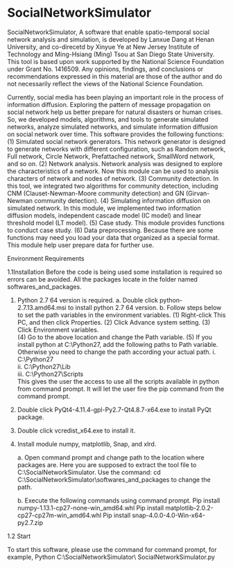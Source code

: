 # SocialNetworkSimulator

SocialNetworkSimulator, A software that enable spatio-temporal social network analysis and simulation, is developed by Lanxue Dang at Henan University, and co-direcetd by Xinyue Ye at New Jersey Institute of Technology and Ming-Hsiang (Ming) Tsou at San Diego State University. This tool is based upon work supported by the National Science Foundation under Grant No. 1416509. Any opinions, findings, and conclusions or recommendations expressed in this material are those of the author and do not necessarily reflect the views of the National Science Foundation.

Currently, social media has been playing an important role in the process of information diffusion. Exploring the pattern of message propagation on social network help us better prepare for natural disasters or human crises. So, we developed models, algorithms, and tools to generate simulated networks, analyze simulated networks, and simulate information diffusion on social network over time. This software provides the following functions: (1) Simulated social network generators. This network generator is designed to generate networks with different configuration, such as Random network, Full network, Circle Network, Prefattached network, SmallWord network, and so on. (2) Network analysis. Network analysis was designed to explore the characteristics of a network. Now this module can be used to analysis characters of network and nodes of network.  (3) Community detection. In this tool, we integrated two algorithms for community detection, including CNM (Clauset-Newman-Moore community detection) and GN (Girvan-Newman community detection).  (4) Simulating information diffusion on simulated network. In this module, we implemented two information diffusion models, independent cascade model (IC model) and linear threshold model (LT model).  (5) Case study. This module provides functions to conduct case study.  (6) Data preprocessing. Because there are some functions may need you load your data that organized as a special format. This module help user prepare data for further use.

Environment Requirements

1.1Installation
Before the code is being used some installation is required so errors can be avoided. All the packages locate in the folder named softwares_and_packages.
1) Python 2.7 64 version is required.
  a. Double click python-2.7.13.amd64.msi to install python 2.7 64 version.
  b. Follow steps below to set the path variables in the environment variables.
     (1) Right-click This PC, and then click Properties.
     (2) Click Advance system setting.
     (3) Click Environment variables.     
     (4) Go to the above location and change the Path variable.
     (5) If you install python at C:\Python27, add the following paths to Path variable. Otherwise you need to change the path according your actual path.
      i. C:\Python27\
      ii. C:\Python27\Lib\
      iii. C:\Python27\Scripts\
    This gives the user the access to use all the scripts available in python from command prompt. It will let the user fire the pip command from the command prompt.
2) Double click PyQt4-4.11.4-gpl-Py2.7-Qt4.8.7-x64.exe to install PyQt package.
3) Double click vcredist_x64.exe to install it.
4) Install module numpy, matplotlib, Snap, and xlrd.

      a. Open command prompt and change path to the location where packages are. Here you are supposed to extract the tool file to C:\SocialNetworkSimulator. Use the command: 
      cd C:\SocialNetworkSimulator\softwares_and_packages to change the path.
 
      b. Execute the following commands using command prompt.
         Pip install numpy-1.13.1-cp27-none-win_amd64.whl
         Pip install matplotlib-2.0.2-cp27-cp27m-win_amd64.whl
         Pip install snap-4.0.0-4.0-Win-x64-py2.7.zip

1.2 Start

To start this software, please use the command for command prompt, for example, Python C:\SocialNetworkSimulator\ SocialNetworkSimulator.py
